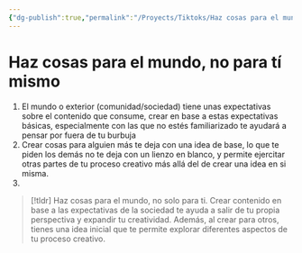 ```yaml
---
{"dg-publish":true,"permalink":"/Proyects/Tiktoks/Haz cosas para el mundo, no para tí mismo/","updated":"2023-11-20T19:39:07.325-05:00"}
---
```



# Haz cosas para el mundo, no para tí mismo

1. El mundo o exterior (comunidad/sociedad) tiene unas expectativas sobre el contenido que consume, crear en base a estas expectativas básicas, especialmente con las que no estés familiarizado te ayudará a pensar por fuera de tu burbuja 
2. Crear cosas para alguien más te deja con una idea de base, lo que te piden los demás no te deja con un lienzo en blanco, y permite ejercitar otras partes de tu proceso creativo más allá del de crear una idea en si misma.
3. 

> [!tldr]
> Haz cosas para el mundo, no solo para ti. Crear contenido en base a las expectativas de la sociedad te ayuda a salir de tu propia perspectiva y expandir tu creatividad. Además, al crear para otros, tienes una idea inicial que te permite explorar diferentes aspectos de tu proceso creativo.